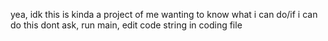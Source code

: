 yea, idk 
this is kinda a project of me wanting to know what i can do/if i can do this 
dont ask, run main, edit code string in coding file